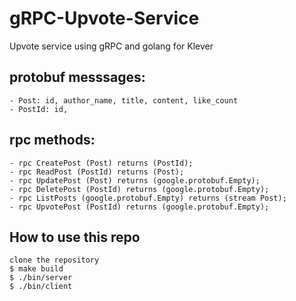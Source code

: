 # gRPC-Upvote-Service
Upvote service using gRPC and golang for Klever

## protobuf messsages:
```
- Post: id, author_name, title, content, like_count
- PostId: id,
```

## rpc methods:
```
- rpc CreatePost (Post) returns (PostId);
- rpc ReadPost (PostId) returns (Post);
- rpc UpdatePost (Post) returns (google.protobuf.Empty);
- rpc DeletePost (PostId) returns (google.protobuf.Empty);
- rpc ListPosts (google.protobuf.Empty) returns (stream Post);
- rpc UpvotePost (PostId) returns (google.protobuf.Empty); 
```

## How to use this repo
```
clone the repository
$ make build
$ ./bin/server
$ ./bin/client
```
